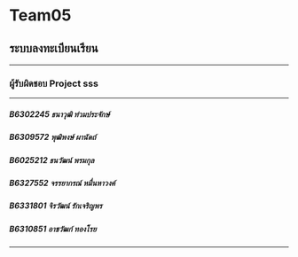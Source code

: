 # Team05
## ระบบลงทะเบียนเรียน
<hr/>

### ผู้รับผิดชอบ Project sss
<hr/>

##### B6302245 ธนาวุฒิ ท่วมประจักษ์

##### B6309572 พุฒิพงษ์ ผานัดถ์

##### B6025212 ธนวัฒน์ พรมกุล

##### B6327552 จรรยากรณ์ หมื่นหาวงค์

##### B6331801 จิรวัฒน์ รักเจริญพร

##### B6310851 อาชวัฒก์ ทองโรย 

<hr/>